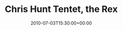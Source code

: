 ---
templateKey: event
guid: 08957885-6eab-11ea-99c5-002590d1d1b0
date: 2010-07-03T15:30:00+00:00
eventTime: '3:30pm'
title: Chris Hunt Tentet, the Rex
artist: Chris Hunt Tentet
city: TD Canada Trust Toronto Jazz Festival
venue: the Rex
group: Tim Shia
guests: Tara Davidson, Chris Banks
---
